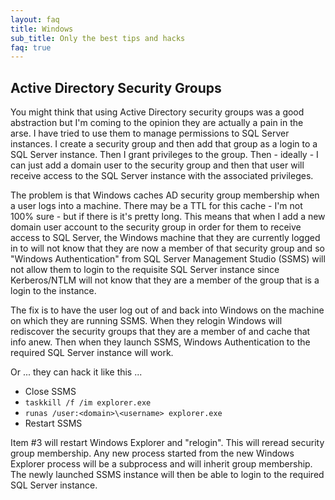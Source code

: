```yaml
---
layout: faq
title: Windows
sub_title: Only the best tips and hacks
faq: true
---
```


## Active Directory Security Groups

You might think that using Active Directory security groups was a good abstraction but I'm coming to the opinion they
are actually a pain in the arse.  I have tried to use them to manage permissions to SQL Server instances. I create a
security group and then add that group as a login to a SQL Server instance.  Then I grant privileges to the group.
Then - ideally - I can just add a domain user to the security group and then that user will receive access to the SQL
Server instance with the associated privileges.

The problem is that Windows caches AD security group membership when a user logs into a machine.  There may be a TTL for
this cache - I'm not 100% sure - but if there is it's pretty long.  This means that when I add a new domain user account
to the security group in order for them to receive access to SQL Server, the Windows machine that they are currently
logged in to will not know that they are now a member of that security group and so "Windows Authentication" from
SQL Server Management Studio (SSMS) will not allow them to login to the requisite SQL Server instance since
Kerberos/NTLM will not know that they are a member of the group that is a login to the instance.

The fix is to have the user log out of and back into Windows on the machine on which they are running SSMS.  When they
relogin Windows will rediscover the security groups that they are a member of and cache that info anew.  Then when they
launch SSMS, Windows Authentication to the required SQL Server instance will work.

Or ... they can hack it like this ...

* Close SSMS
* ```taskkill /f /im explorer.exe```
* ```runas /user:<domain>\<username> explorer.exe```
* Restart SSMS

Item #3 will restart Windows Explorer and "relogin".  This will reread security group membership.  Any new process
started from the new Windows Explorer process will be a subprocess and will inherit group membership.  The newly
launched SSMS instance will then be able to login to the required SQL Server instance.

